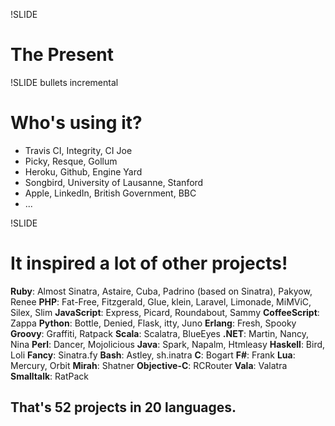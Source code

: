 !SLIDE

# The Present

!SLIDE bullets incremental

# Who's using it?

* Travis CI, Integrity, CI Joe
* Picky, Resque, Gollum
* Heroku, Github, Engine Yard
* Songbird, University of Lausanne, Stanford
* Apple, LinkedIn, British Government, BBC
* ...


!SLIDE

# It inspired a lot of other projects!

**Ruby**: Almost Sinatra, Astaire, Cuba, Padrino (based on Sinatra), Pakyow, Renee
**PHP**: Fat-Free, Fitzgerald, Glue, klein, Laravel, Limonade, MiMViC, Silex, Slim
**JavaScript**: Express, Picard, Roundabout, Sammy
**CoffeeScript**: Zappa
**Python**: Bottle, Denied, Flask, itty, Juno
**Erlang**: Fresh, Spooky
**Groovy**: Graffiti, Ratpack
**Scala**: Scalatra, BlueEyes
**.NET**: Martin, Nancy, Nina
**Perl**: Dancer, Mojolicious
**Java**: Spark, Napalm, Htmleasy
**Haskell**: Bird, Loli
**Fancy**: Sinatra.fy
**Bash**: Astley, sh.inatra
**C**: Bogart
**F#**: Frank
**Lua**: Mercury, Orbit
**Mirah**: Shatner
**Objective-C**: RCRouter
**Vala**: Valatra
**Smalltalk**: RatPack

## That's 52 projects in 20 languages.